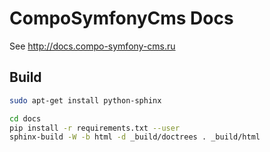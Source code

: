 # CompoSymfonyCms Docs

See http://docs.compo-symfony-cms.ru

## Build

```bash
sudo apt-get install python-sphinx

cd docs
pip install -r requirements.txt --user 
sphinx-build -W -b html -d _build/doctrees . _build/html 
```

